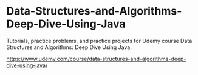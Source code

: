 # Data-Structures-and-Algorithms-Deep-Dive-Using-Java
Tutorials, practice problems, and practice projects for Udemy course Data Structures and Algorithms: Deep Dive Using Java.

https://www.udemy.com/course/data-structures-and-algorithms-deep-dive-using-java/
